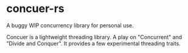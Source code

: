 # concuer-rs
A buggy WIP concurrency library for personal use.

Concuer is a lightweight threading library. A play on "Concurrent" and "Divide and Conquer".
It provides a few experimental threading traits.

